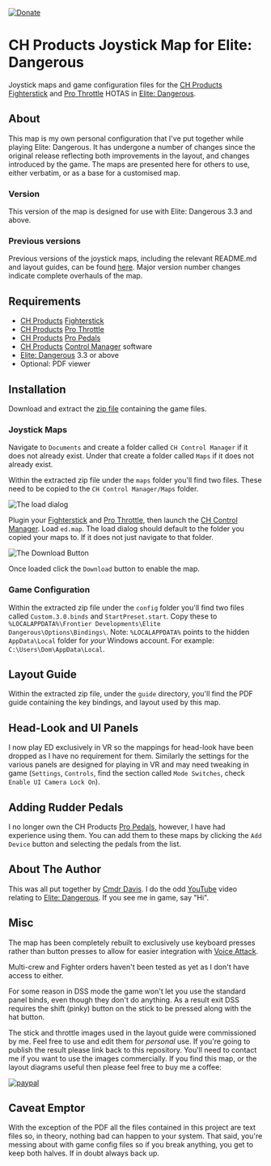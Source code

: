 [![Donate](https://img.shields.io/badge/Donate-PayPal-green.svg)](https://www.paypal.me/idomdavis)

# CH Products Joystick Map for Elite: Dangerous

Joystick maps and game configuration files for the [CH Products][]
[Fighterstick][] and [Pro Throttle][] HOTAS in [Elite: Dangerous][].

## About

This map is my own personal configuration that I've put together while playing
Elite: Dangerous. It has undergone a number of changes since the original
release reflecting both improvements in the layout, and changes introduced by
the game. The maps are presented here for others to use, either verbatim, or as
a base for a customised map.

### Version

This version of the map is designed for use with Elite: Dangerous 3.3 and above.

### Previous versions

Previous versions of the joystick maps, including the relevant README.md and
layout guides, can be found [here][previous]. Major version number changes
indicate complete overhauls of the map.

## Requirements

* [CH Products][] [Fighterstick][]
* [CH Products][] [Pro Throttle][]
* [CH Products][] [Pro Pedals][]
* [CH Products][] [Control Manager][] software
* [Elite: Dangerous][] 3.3 or above
* Optional: PDF viewer

## Installation

Download and extract the [zip file][] containing the game files.

### Joystick Maps

Navigate to `Documents` and create a folder called `CH Control Manager` if it
does not already exist. Under that create a folder called `Maps` if it does not
already exist.

Within the extracted zip file under the `maps` folder you'll find two files. 
These need to be copied to the `CH Control Manager/Maps` folder.

![The load dialog](images/load.png)

Plugin your [Fighterstick][] and [Pro Throttle][], then launch the [CH Control
Manager][Control Manager]. Load `ed.map`. The load dialog should default to the
folder you copied your maps to. If it does not just navigate to that folder.

![The Download Button](images/download.png)

Once loaded click the `Download` button to enable the map.

### Game Configuration

Within the extracted zip file under the `config` folder you'll find two files
called `Custom.3.0.binds` and `StartPreset.start`. Copy these to
`%LOCALAPPDATA%\Frontier Developments\Elite Dangerous\Options\Bindings\`. Note:
`%LOCALAPPDATA%` points to the hidden `AppData\Local` folder for _your_ Windows
account. For example: `C:\Users\Dom\AppData\Local`.

## Layout Guide 

Within the extracted zip file, under the `guide` directory, you'll find the PDF 
guide containing the key bindings, and layout used by this map.

## Head-Look and UI Panels

I now play ED exclusively in VR so the mappings for head-look have been dropped
as I have no requirement for them. Similarly the settings for the various panels
are designed for playing in VR and may need tweaking in game (`Settings`,
`Controls`, find the section called `Mode Switches`, check `Enable UI Camera
Lock On`).

## Adding Rudder Pedals

I no longer own the CH Products [Pro Pedals][], however, I have had experience 
using them. You can add them to these maps by clicking the `Add Device` button 
and selecting the pedals from the list. 

## About The Author

This was all put together by [Cmdr Davis][]. I do the odd [YouTube][] video 
relating to [Elite: Dangerous][]. If you see me in game, say "Hi".

## Misc

The map has been completely rebuilt to exclusively use keyboard presses rather
than button presses to allow for easier integration with [Voice Attack][].

Multi-crew and Fighter orders haven't been tested as yet as I don't have access
to either.

For some reason in DSS mode the game won't let you use the standard panel binds,
even though they don't do anything. As a result exit DSS requires the shift 
(pinky) button on the stick to be pressed along with the hat button.

The stick and throttle images used in the layout guide were commissioned by me.
Feel free to use and edit them for _personal_ use. If you're going to publish
the result please link back to this repository. You'll need to contact me if you
want to use the images commercially. If you find this map, or the layout 
diagrams useful then please feel free to buy me a coffee:

[![paypal](https://www.paypalobjects.com/en_US/i/btn/btn_donateCC_LG.gif)](https://www.paypal.me/idomdavis)

## Caveat Emptor

With the exception of the PDF all the files contained in this project are text 
files so, in theory, nothing bad can happen to your system. That said, you're 
messing about with game config files so if you break anything, you get to keep 
both halves. If in doubt always back up.

[previous]: https://github.com/domdavis/ch-products-elite-map/releases/
[CH Products]: http://www.chproducts.com/
[Fighterstick]: http://www.chproducts.com/Fighterstick-v13-d-722.html
[Pro Throttle]: http://www.chproducts.com/Pro-Throttle-v13-d-719.html
[Pro Pedals]: http://www.chproducts.com/Pro-Pedals-v13-d-716.html
[Elite: Dangerous]: http://www.elitedangerous.com/
[zip file]: https://github.com/domdavis/ch-products-elite-map/archive/master.zip
[Control Manager]: http://www.ch-hangar.com/forum/index.php/files/file/49-control-manager/
[Pro Pedals]: http://www.chproducts.com/Pro-Pedals-v13-d-716.html
[Cmdr Davis]: https://twitter.com/cmdr_davis 
[YouTube]: https://www.youtube.com/user/idomdavis
[Voice Attack]: https://voiceattack.com
